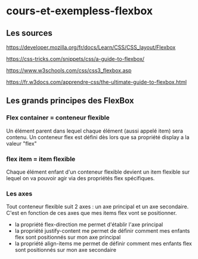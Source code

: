 # cours-et-exempless-flexbox

## Les sources

https://developer.mozilla.org/fr/docs/Learn/CSS/CSS_layout/Flexbox

https://css-tricks.com/snippets/css/a-guide-to-flexbox/

https://www.w3schools.com/css/css3_flexbox.asp

https://fr.w3docs.com/apprendre-css/the-ultimate-guide-to-flexbox.html

## Les grands principes des FlexBox

### Flex container = conteneur flexible

Un élément parent dans lequel chaque élément (aussi appelé item) sera contenu. Un conteneur flex est défini dès lors que sa propriété display a la valeur "flex"

### flex item = item flexible

Chaque élément enfant d'un conteneur flexible devient un item flexible sur lequel on va pouvoir agir via des propriétés flex spécifiques. 

### Les axes

Tout conteneur flexible suit 2 axes : un axe principal et un axe secondaire. C'est en fonction de ces axes que mes items flex vont se positionner.

- la propriété flex-direction me permet d'établir l'axe principal
- la propriété justify-content me permet de définir comment mes enfants flex sont positionnés sur mon axe principal
- la propriété align-items me permet de définir comment mes enfants flex sont positionnés sur mon axe secondaire